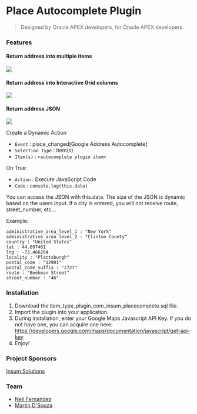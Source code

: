 # Place Autocomplete Plugin
> Designed by Oracle APEX developers, for Oracle APEX developers.

### Features
#### Return address into multiple items
![](https://user-images.githubusercontent.com/9313239/30663109-969e9a0a-9e17-11e7-83e3-a111b0385e7f.gif)

#### Return address into Interactive Grid columns
![](https://user-images.githubusercontent.com/9313239/30664071-7cd91ff2-9e1a-11e7-9a13-5f47801c2b1d.gif)

#### Return address JSON
![](https://user-images.githubusercontent.com/9313239/30666236-a4bca064-9e21-11e7-93cf-914235af5e82.gif)

Create a Dynamic Action
* `Event` : place_changed[Google Address Autocomplete]
* `Selection Type` : Item(s)
* `Item(s)` : `<autocomplete plugin item>`

On True:
* `Action` : Execute JavaScript Code
* `Code` : ```console.log(this.data)```

You can access the JSON with this.data. The size of the JSON is dynamic based on the users input. If a city is entered, you will not receive route, street_number, etc...

Example:
```
administrative_area_level_1 : "New York"
administrative_area_level_2 : "Clinton County"
country : "United States"
lat : 44.697461
lng : -73.466204
locality : "Plattsburgh"
postal_code : "12901"
postal_code_suffix : "2727"
route : "Beekman Street"
street_number : "46"
```

### Installation
1. Download the item_type_plugin_com_insum_placecomplete.sql file.
2. Import the plugin into your application.
3. During installation, enter your Google Maps Javascript API Key. If you do not have one, you can acquire one here: https://developers.google.com/maps/documentation/javascript/get-api-key
4. Enjoy!

### Project Sponsors
[Insum Solutions](http://insum.ca)

### Team
* [Neil Fernandez](mailto:nfernandez@insum.ca)  
* [Martin D'Souza](mailto:mdsouza@insum.ca)
